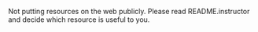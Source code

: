 
Not putting resources on the web publicly.  Please read README.instructor and decide which resource is useful to you.

